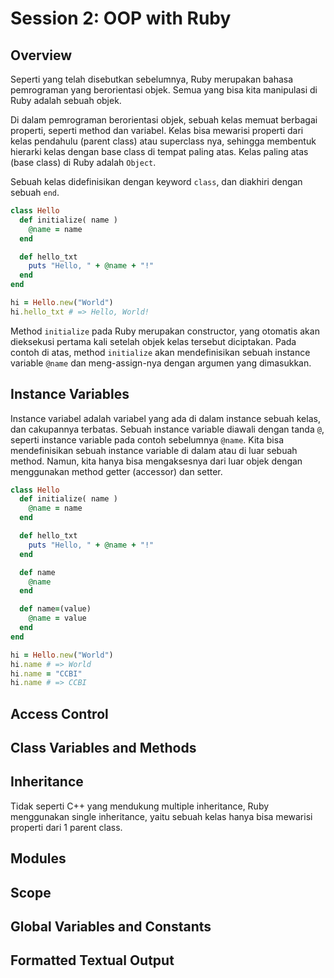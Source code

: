 # Session 2: OOP with Ruby

## Overview

Seperti yang telah disebutkan sebelumnya, Ruby merupakan bahasa pemrograman yang berorientasi objek. Semua yang bisa kita manipulasi di Ruby adalah sebuah objek. 

Di dalam pemrograman berorientasi objek, sebuah kelas memuat berbagai properti, seperti method dan variabel. Kelas bisa mewarisi properti dari kelas pendahulu (parent class) atau superclass nya, sehingga membentuk hierarki kelas dengan base class di tempat paling atas. Kelas paling atas (base class) di Ruby adalah `Object`. 

Sebuah kelas didefinisikan dengan keyword `class`, dan diakhiri dengan sebuah `end`.

```ruby
class Hello
  def initialize( name ) 
    @name = name
  end

  def hello_txt
    puts "Hello, " + @name + "!"
  end
end

hi = Hello.new("World")
hi.hello_txt # => Hello, World!
```

Method `initialize` pada Ruby merupakan constructor, yang otomatis akan dieksekusi pertama kali setelah objek kelas tersebut diciptakan. Pada contoh di atas, method `initialize` akan mendefinisikan sebuah instance variable `@name` dan meng-assign-nya dengan argumen yang dimasukkan.


## Instance Variables

Instance variabel adalah variabel yang ada di dalam instance sebuah kelas, dan cakupannya terbatas. Sebuah instance variable diawali dengan tanda `@`, seperti instance variable pada contoh sebelumnya `@name`. Kita bisa mendefinisikan sebuah instance variable di dalam atau di luar sebuah method. Namun, kita hanya bisa mengaksesnya dari luar objek dengan menggunakan method getter (accessor) dan setter.

```ruby
class Hello
  def initialize( name ) 
    @name = name
  end

  def hello_txt
    puts "Hello, " + @name + "!"
  end

  def name
    @name
  end

  def name=(value)
    @name = value
  end
end

hi = Hello.new("World")
hi.name # => World
hi.name = "CCBI"
hi.name # => CCBI
```

## Access Control


## Class Variables and Methods


## Inheritance

Tidak seperti C++ yang mendukung multiple inheritance, Ruby menggunakan single inheritance, yaitu sebuah kelas hanya bisa mewarisi properti dari 1 parent class. 


## Modules


## Scope


## Global Variables and Constants


## Formatted Textual Output

